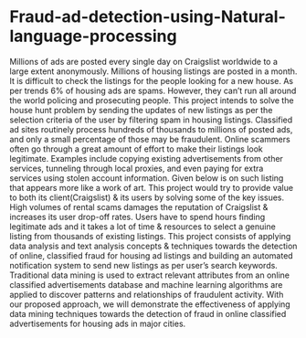 # Fraud-ad-detection-using-Natural-language-processing
Millions of ads are posted every single day on Craigslist worldwide to a large extent anonymously. Millions of housing listings are posted in a month. It is difficult to check the listings for  the people looking for a new house. As per trends 6% of housing ads are spams. However, they can’t run all around the world policing and prosecuting people. This project intends to solve the house hunt problem by sending the updates of new listings as per the selection criteria of the user by filtering spam in housing listings. 
Classified ad sites routinely process hundreds of thousands to millions of posted ads, and only a small percentage of those may be fraudulent. Online scammers often go through a great amount of effort to make their listings look legitimate. Examples include copying existing advertisements from other services, tunneling through local proxies, and even paying for extra services using stolen account information. Given below is on such listing that appears more like a work of art.
This project would try to provide value to both its client(Craigslist) & its users by solving some of the key issues. High volumes of rental scams damages the reputation of Craigslist & increases its user drop-off rates. Users have to spend hours finding legitimate ads and it takes a lot of time & resources to select a genuine listing from thousands of existing listings.
This project consists of applying data analysis and text analysis concepts & techniques towards the detection of online, classified fraud for housing ad listings and building an automated notification system to send new listings as per user’s search keywords. Traditional data mining is used to extract relevant attributes from an online classified advertisements database and machine learning algorithms are applied to discover patterns and relationships of fraudulent activity. With our proposed approach, we will demonstrate the effectiveness of applying data mining techniques towards the detection of fraud in online classified advertisements for housing ads in major cities.
